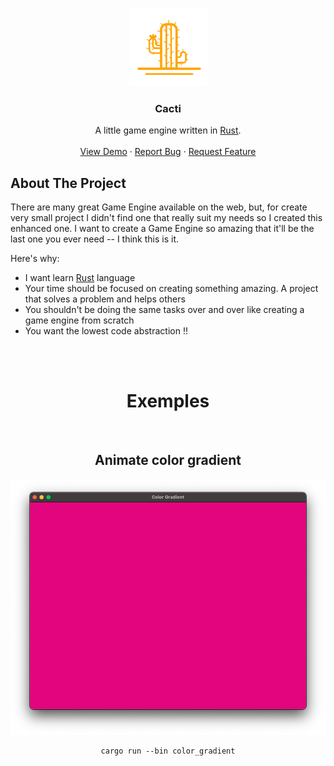 <p align="center">
    <img src="images/logo.svg" alt="Logo" height="125">
    <h3 align="center">Cacti</h3>
    <p align="center">
        A little game engine written in <a href="https://www.rust-lang.org/">Rust</a>.
        <br />
        <br />
        <a href="https://github.com/5aitama/cacti">View Demo</a>
        ·
        <a href="https://github.com/5aitama/cacti/issues">Report Bug</a>
        ·
        <a href="https://github.com/5aitama/cacti/issues">Request Feature</a>
    </p>
</p>

## About The Project

There are many great Game Engine available on the web, but, for create very small project I didn't find one that really suit my needs so I created this enhanced one. I want to create a Game Engine so amazing that it'll be the last one you ever need -- I think this is it.

Here's why:
* I want learn [Rust](https://www.rust-lang.org/) language
* Your time should be focused on creating something amazing. A project that solves a problem and helps others
* You shouldn't be doing the same tasks over and over like creating a game engine from scratch
* You want the lowest code abstraction !!

<br />
<br />

<h1 align="center">Exemples</h1>

<br />

<h2 align="center">Animate color gradient</h2>
<p align="center">
    <img src="images/color_gradient.png" alt="Logo">
</p>
<pre align="center"><code>cargo run --bin color_gradient</code></pre>